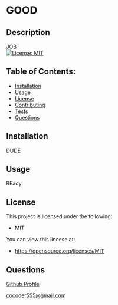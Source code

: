 # GOOD

## Description

JOB         
[![License: MIT](https://img.shields.io/badge/License-MIT-yellow.svg)](https://opensource.org/licenses/MIT)
## Table of Contents:
* [Installation](#installation)
* [Usage](#usage)
* [License](#license)
* [Contributing](#contributing)
* [Tests](#tests)
* [Questions](#questions)

## Installation
DUDE


## Usage
REady

## License
This project is licensed under the following: 
* MIT

You can view this lincese at:
  * https://opensource.org/licenses/MIT


## Questions 
[Github Profile](https://www.github.com/cocoder555)

cocoder555@gmail.com


